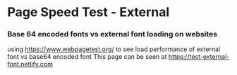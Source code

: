 # Page Speed Test - External
### Base 64 encoded fonts vs external font loading on websites

using https://www.webpagetest.org/ to see load performance of external font vs base64 encoded font
This page can be seen at https://test-external-font.netlify.com

